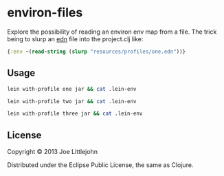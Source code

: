 # environ-files

Explore the possibility of reading an environ env map from a file. The trick being to slurp an [edn](https://github.com/edn-format/edn) file into the project.clj like:

```clj
{:env ~(read-string (slurp "resources/profiles/one.edn"))}
```

## Usage

```sh
lein with-profile one jar && cat .lein-env

lein with-profile two jar && cat .lein-env

lein with-profile three jar && cat .lein-env
```

## License

Copyright © 2013 Joe Littlejohn

Distributed under the Eclipse Public License, the same as Clojure.
